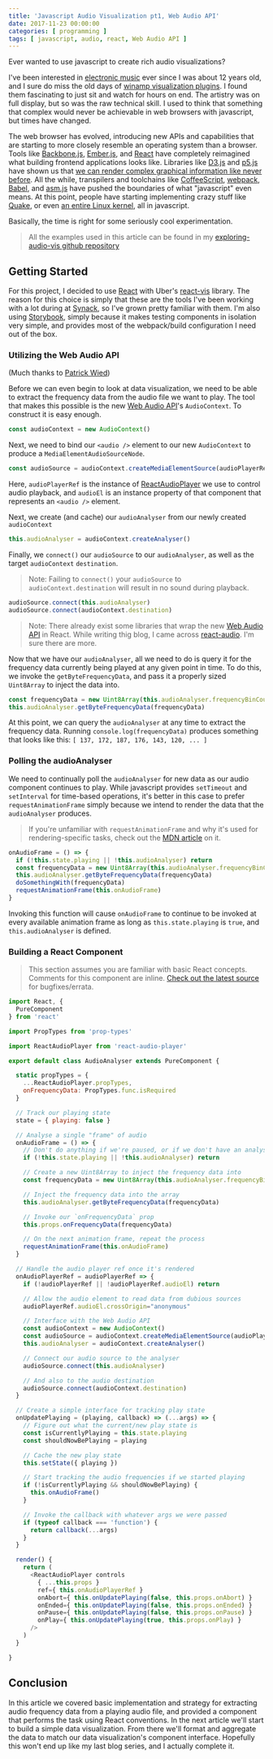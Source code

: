 ```yaml
---
title: 'Javascript Audio Visualization pt1, Web Audio API'
date: 2017-11-23 00:00:00
categories: [ programming ]
tags: [ javascript, audio, react, Web Audio API ]
---
```

Ever wanted to use javascript to create rich audio visualizations?

I've been interested in [electronic music](https://soundcloud.com/egeste) ever since I was about 12 years old, and I sure do miss the old days of [winamp visualization plugins](https://en.wikipedia.org/wiki/Winamp). I found them fascinating to just sit and watch for hours on end. The artistry was on full display, but so was the raw technical skill. I used to think that something that complex would never be achievable in web browsers with javascript, but times have changed.

The web browser has evolved, introducing new APIs and capabilities that are starting to more closely resemble an operating system than a browser. Tools like [Backbone.js](http://backbonejs.org/), [Ember.js](https://www.emberjs.com/), and [React](https://reactjs.org/) have completely reimagined what building frontend applications looks like. Libraries like [D3.js](https://d3js.org/) and [p5.js](https://p5js.org/) have shown us that [we can render complex graphical information like never before](https://github.com/d3/d3/wiki/Gallery). All the while, transpilers and toolchains like [CoffeeScript](http://coffeescript.org/), [webpack](https://webpack.js.org/), [Babel](https://babeljs.io/), and [asm.js](http://asmjs.org/) have pushed the boundaries of what "javascript" even means. At this point, people have starting implementing crazy stuff like [Quake](http://www.quakejs.com/), or even [an entire Linux kernel](https://bellard.org/jslinux/), all in javascript.

Basically, the time is right for some seriously cool experimentation.

> All the examples used in this article can be found in my [exploring-audio-vis github repository](https://github.com/egeste/exploring-audio-vis/)

## Getting Started

For this project, I decided to use [React](https://reactjs.org/) with Uber's [react-vis](https://github.com/uber/react-vis) library. The reason for this choice is simply that these are the tools I've been working with a lot during at [Synack](https://www.synack.com/), so I've grown pretty familiar with them. I'm also using [Storybook](https://storybook.js.org/), simply because it makes testing components in isolation very simple, and provides most of the webpack/build configuration I need out of the box.

### Utilizing the Web Audio API

(Much thanks to [Patrick Wied](https://www.patrick-wied.at/blog/how-to-create-audio-visualizations-with-javascript-html))


Before we can even begin to look at data visualization, we need to be able to extract the frequency data from the audio file we want to play. The tool that makes this possible is the new [Web Audio API](https://developer.mozilla.org/en-US/docs/Web/API/Web_Audio_API)'s `AudioContext`. To construct it is easy enough.

```javascript
const audioContext = new AudioContext()
```

Next, we need to bind our `<audio />` element to our new `AudioContext` to produce a `MediaElementAudioSourceNode`.

```javascript
const audioSource = audioContext.createMediaElementSource(audioPlayerRef.audioEl)
```

Here, `audioPlayerRef` is the instance of [ReactAudioPlayer](...) we use to control audio playback, and `audioEl` is an instance property of that component that represents an `<audio />` element.

Next, we create (and cache) our `audioAnalyser` from our newly created `audioContext`

```javascript
this.audioAnalyser = audioContext.createAnalyser()
```

Finally, we `connect()` our `audioSource` to our `audioAnalyser`, as well as the target `audioContext` `destination`.

> Note: Failing to `connect()` your `audioSource` to `audioContext.destination` will result in no sound during playback.

```javascript
audioSource.connect(this.audioAnalyser)
audioSource.connect(audioContext.destination)
```

> Note: There already exist some libraries that wrap the new [Web Audio API](https://developer.mozilla.org/en-US/docs/Web/API/Web_Audio_API) in React. While writing thig blog, I came across [react-audio](https://www.npmjs.com/package/react-audio). I'm sure there are more.

Now that we have our `audioAnalyser`, all we need to do is query it for the frequency data currently being played at any given point in time. To do this, we invoke the `getByteFrequencyData`, and pass it a properly sized `Uint8Array` to inject the data into.

```javascript
const frequencyData = new Uint8Array(this.audioAnalyser.frequencyBinCount)
this.audioAnalyser.getByteFrequencyData(frequencyData)
```

At this point, we can query the `audioAnalyser` at any time to extract the frequency data. Running `console.log(frequencyData)` produces something that looks like this: `[ 137, 172, 187, 176, 143, 120, ... ]`

### Polling the audioAnalyser

We need to continually poll the `audioAnalyser` for new data as our audio component continues to play. While javascript provides `setTimeout` and `setInterval` for time-based operations, it's better in this case to prefer `requestAnimationFrame` simply because we intend to render the data that the `audioAnalyser` produces.

> If you're unfamiliar with `requestAnimationFrame` and why it's used for rendering-specific tasks, check out the [MDN article](https://developer.mozilla.org/en-US/docs/Web/API/window/requestAnimationFrame) on it.

```javascript
onAudioFrame = () => {
  if (!this.state.playing || !this.audioAnalyser) return
  const frequencyData = new Uint8Array(this.audioAnalyser.frequencyBinCount)
  this.audioAnalyser.getByteFrequencyData(frequencyData)
  doSomethingWith(frequencyData)
  requestAnimationFrame(this.onAudioFrame)
}
```

Invoking this function will cause `onAudioFrame` to continue to be invoked at every available animation frame as long as `this.state.playing` is `true`, and `this.audioAnalyser` is defined.


### Building a React Component

> This section assumes you are familiar with basic React concepts. Comments for this component are inline. [Check out the latest source](https://github.com/egeste/exploring-audio-vis/blob/master/src/components/AudioAnalyser.js) for bugfixes/errata.

```javascript
import React, {
  PureComponent
} from 'react'

import PropTypes from 'prop-types'

import ReactAudioPlayer from 'react-audio-player'

export default class AudioAnalyser extends PureComponent {

  static propTypes = {
    ...ReactAudioPlayer.propTypes,
    onFrequencyData: PropTypes.func.isRequired
  }

  // Track our playing state
  state = { playing: false }

  // Analyse a single "frame" of audio
  onAudioFrame = () => {
    // Don't do anything if we're paused, or if we don't have an analyser
    if (!this.state.playing || !this.audioAnalyser) return

    // Create a new Uint8Array to inject the frequency data into
    const frequencyData = new Uint8Array(this.audioAnalyser.frequencyBinCount)

    // Inject the frequency data into the array
    this.audioAnalyser.getByteFrequencyData(frequencyData)

    // Invoke our `onFrequencyData` prop
    this.props.onFrequencyData(frequencyData)

    // On the next animation frame, repeat the process
    requestAnimationFrame(this.onAudioFrame)
  }

  // Handle the audio player ref once it's rendered
  onAudioPlayerRef = audioPlayerRef => {
    if (!audioPlayerRef || !audioPlayerRef.audioEl) return

    // Allow the audio element to read data from dubious sources
    audioPlayerRef.audioEl.crossOrigin="anonymous"

    // Interface with the Web Audio API
    const audioContext = new AudioContext()
    const audioSource = audioContext.createMediaElementSource(audioPlayerRef.audioEl)
    this.audioAnalyser = audioContext.createAnalyser()

    // Connect our audio source to the analyser
    audioSource.connect(this.audioAnalyser)

    // And also to the audio destination
    audioSource.connect(audioContext.destination)
  }

  // Create a simple interface for tracking play state
  onUpdatePlaying = (playing, callback) => (...args) => {
    // Figure out what the current/new play state is
    const isCurrentlyPlaying = this.state.playing
    const shouldNowBePlaying = playing

    // Cache the new play state
    this.setState({ playing })

    // Start tracking the audio frequencies if we started playing
    if (!isCurrentlyPlaying && shouldNowBePlaying) {
      this.onAudioFrame()
    }

    // Invoke the callback with whatever args we were passed
    if (typeof callback === 'function') {
      return callback(...args)
    }
  }

  render() {
    return (
      <ReactAudioPlayer controls
        { ...this.props }
        ref={ this.onAudioPlayerRef }
        onAbort={ this.onUpdatePlaying(false, this.props.onAbort) }
        onEnded={ this.onUpdatePlaying(false, this.props.onEnded) }
        onPause={ this.onUpdatePlaying(false, this.props.onPause) }
        onPlay={ this.onUpdatePlaying(true, this.props.onPlay) }
      />
    )
  }

}
```

## Conclusion

In this article we covered basic implementation and strategy for extracting audio frequency data from a playing audio file, and provided a component that performs the task using React conventions. In the next article we'll start to build a simple data visualization. From there we'll format and aggregate the data to match our data visualization's component interface. Hopefully this won't end up like my last blog series, and I actually complete it.
